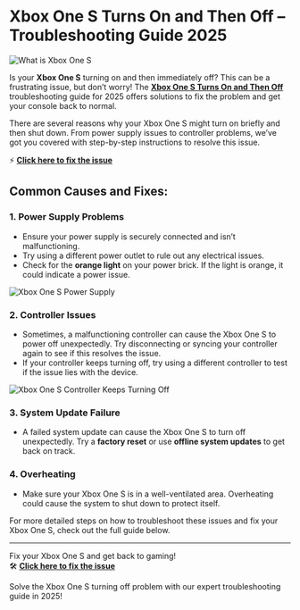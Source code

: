 # Xbox One S Turns On and Then Off – Troubleshooting Guide 2025

![What is Xbox One S](https://sims4studiodownload.com/wp-content/uploads/2023/07/What-is-Xbone-One-S.jpg)

Is your **Xbox One S** turning on and then immediately off? This can be a frustrating issue, but don’t worry! The **[Xbox One S Turns On and Then Off](https://sims4studiodownload.com/xbox-one-s-turns-on-and-then-off/)** troubleshooting guide for 2025 offers solutions to fix the problem and get your console back to normal.

There are several reasons why your Xbox One S might turn on briefly and then shut down. From power supply issues to controller problems, we’ve got you covered with step-by-step instructions to resolve this issue.

⚡ [**Click here to fix the issue**](https://sims4studiodownload.com/xbox-one-s-turns-on-and-then-off/)

## Common Causes and Fixes:

### 1. **Power Supply Problems**
   - Ensure your power supply is securely connected and isn’t malfunctioning.
   - Try using a different power outlet to rule out any electrical issues.
   - Check for the **orange light** on your power brick. If the light is orange, it could indicate a power issue.

   ![Xbox One S Power Supply](https://sims4studiodownload.com/wp-content/uploads/2023/07/What-causes-the-Xbox-One-S-controller-to-repeatedly-turn-off.jpg)

### 2. **Controller Issues**
   - Sometimes, a malfunctioning controller can cause the Xbox One S to power off unexpectedly. Try disconnecting or syncing your controller again to see if this resolves the issue.
   - If your controller keeps turning off, try using a different controller to test if the issue lies with the device.

   ![Xbox One S Controller Keeps Turning Off](https://sims4studiodownload.com/wp-content/uploads/2023/07/Xbox-One-S-Controller-Keeps-Turning-Off-%E2%80%93-Fix.jpg)

### 3. **System Update Failure**
   - A failed system update can cause the Xbox One S to turn off unexpectedly. Try a **factory reset** or use **offline system updates** to get back on track.

### 4. **Overheating**
   - Make sure your Xbox One S is in a well-ventilated area. Overheating could cause the system to shut down to protect itself.

For more detailed steps on how to troubleshoot these issues and fix your Xbox One S, check out the full guide below.

---

Fix your Xbox One S and get back to gaming!  
🛠️ [**Click here to fix the issue**](https://sims4studiodownload.com/xbox-one-s-turns-on-and-then-off/)

Solve the Xbox One S turning off problem with our expert troubleshooting guide in 2025!
